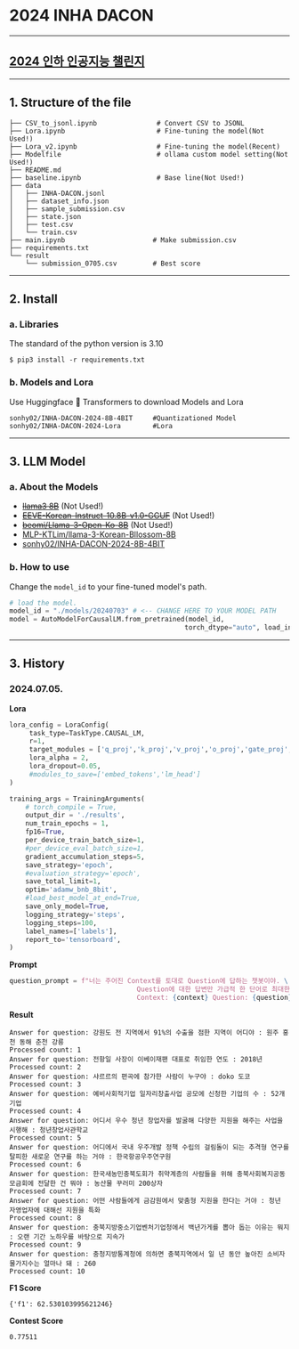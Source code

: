 # 2024 INHA DACON

---
[**2024 인하 인공지능 챌린지**](https://dacon.io/competitions/official/236291/overview/description)
---
---
## **1. Structure of the file**

```
├── CSV_to_jsonl.ipynb               # Convert CSV to JSONL
├── Lora.ipynb                       # Fine-tuning the model(Not Used!)
├── Lora_v2.ipynb                    # Fine-tuning the model(Recent)
├── Modelfile                        # ollama custom model setting(Not Used!)
├── README.md
├── baseline.ipynb                   # Base line(Not Used!)
├── data
│   ├── INHA-DACON.jsonl
│   ├── dataset_info.json
│   ├── sample_submission.csv
│   ├── state.json
│   ├── test.csv
│   └── train.csv
├── main.ipynb                      # Make submission.csv
├── requirements.txt
└── result
    └── submission_0705.csv         # Best score

```
---
## **2. Install**

###  **a. Libraries**


The standard of the python version is 3.10
```
$ pip3 install -r requirements.txt
```
###  **b. Models and Lora**
Use Huggingface 🤗 Transformers to download Models and Lora
```
sonhy02/INHA-DACON-2024-8B-4BIT     #Quantizationed Model
sonhy02/INHA-DACON-2024-Lora        #Lora
```
---

## **3. LLM Model**

###  **a. About the Models**
- [~~llama3 8B~~](https://ollama.com/library/llama3:8b)  (Not Used!)
- [~~EEVE-Korean-Instruct-10.8B-v1.0-GGUF~~](https://huggingface.co/heegyu/EEVE-Korean-Instruct-10.8B-v1.0-GGUF/tree/main) (Not Used!)
- [~~beomi/Llama-3-Open-Ko-8B~~](https://huggingface.co/beomi/Llama-3-Open-Ko-8B)  (Not Used!)
- [MLP-KTLim/llama-3-Korean-Bllossom-8B](https://huggingface.co/MLP-KTLim/llama-3-Korean-Bllossom-8B)
- [sonhy02/INHA-DACON-2024-8B-4BIT](https://huggingface.co/sonhy02/INHA-DACON-2024-8B-4BIT)

###  **b. How to use**
Change the `model_id` to your fine-tuned model's path.
```python
# load the model.
model_id = "./models/20240703" # <-- CHANGE HERE TO YOUR MODEL PATH
model = AutoModelForCausalLM.from_pretrained(model_id,
                                            torch_dtype="auto", load_in_4bit=True)
```
---

## **3. History**

### 2024.07.05.
**Lora**
```python
lora_config = LoraConfig(
     task_type=TaskType.CAUSAL_LM,
     r=1,
     target_modules = ['q_proj','k_proj','v_proj','o_proj','gate_proj','up_proj','down_proj'],
     lora_alpha = 2,
     lora_dropout=0.05,
     #modules_to_save=['embed_tokens','lm_head']
)

training_args = TrainingArguments(
    # torch_compile = True,
    output_dir = './results',
    num_train_epochs = 1,
    fp16=True,
    per_device_train_batch_size=1,
    #per_device_eval_batch_size=1,
    gradient_accumulation_steps=5,
    save_strategy='epoch',
    #evaluation_strategy='epoch',
    save_total_limit=1,
    optim='adamw_bnb_8bit',
    #load_best_model_at_end=True,
    save_only_model=True,
    logging_strategy='steps',
    logging_steps=100,
    label_names=['labels'],
    report_to='tensorboard',
)
```
**Prompt**
```python
question_prompt = f"너는 주어진 Context를 토대로 Question에 답하는 챗봇이야. \
                                Question에 대한 답변만 가급적 한 단어로 최대한 간결하게 답변하도록 해. \
                                Context: {context} Question: {question}\n Answer:"
```


**Result**
```
Answer for question: 강원도 전 지역에서 91%의 수출을 점한 지역이 어디야 : 원주 홍천 동해 춘천 강릉
Processed count: 1
Answer for question: 전항일 사장이 이베이재팬 대표로 취임한 연도 : 2018년
Processed count: 2
Answer for question: 샤르르의 편곡에 참가한 사람이 누구야 : doko 도코
Processed count: 3
Answer for question: 예비사회적기업 일자리창출사업 공모에 신청한 기업의 수 : 52개 기업
Processed count: 4
Answer for question: 어디서 우수 청년 창업자를 발굴해 다양한 지원을 해주는 사업을 시행해 : 청년창업사관학교
Processed count: 5
Answer for question: 어디에서 국내 우주개발 정책 수립의 걸림돌이 되는 추격형 연구를 탈피한 새로운 연구를 하는 거야 : 한국항공우주연구원
Processed count: 6
Answer for question: 한국새농민충북도회가 취약계층의 사람들을 위해 충북사회복지공동모금회에 전달한 건 뭐야 : 농산물 꾸러미 200상자
Processed count: 7
Answer for question: 어떤 사람들에게 금감원에서 맞춤형 지원을 한다는 거야 : 청년 자영업자에 대해선 지원을 특화
Processed count: 8
Answer for question: 충북지방중소기업벤처기업청에서 백년가게를 뽑아 돕는 이유는 뭐지 : 오랜 기간 노하우를 바탕으로 지속가
Processed count: 9
Answer for question: 충청지방통계청에 의하면 충북지역에서 일 년 동안 높아진 소비자물가지수는 얼마나 돼 : 260
Processed count: 10
```
**F1 Score**
```
{'f1': 62.530103995621246}
```
**Contest Score**
```
0.77511
```








